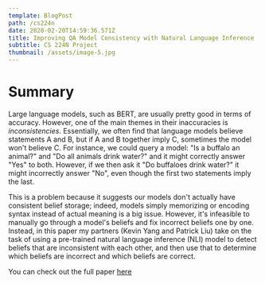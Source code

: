 ```yaml
---
template: BlogPost
path: /cs224n
date: 2020-02-20T14:59:36.571Z
title: Improving QA Model Consistency with Natural Language Inference
subtitle: CS 224N Project
thumbnail: /assets/image-5.jpg
---
```

# Summary
Large language models, such as BERT, are usually pretty good in terms of accuracy. However, one of the main themes in their inaccuracies is *inconsistencies*. Essentially, we often find that language models believe statements A and B, but if A and B together imply C, sometimes the model won't believe C. For instance, we could query a model: "Is a buffalo an animal?" and "Do all animals drink water?" and it might correctly answer "Yes" to both. However, if we then ask it "Do buffaloes drink water?" it might incorrectly answer "No", even though the first two statements imply the last. 

This is a problem because it suggests our models don't actually have consistent belief storage; indeed, models simply memorizing or encoding syntax instead of actual meaning is a big issue. However, it's infeasible to manually go through a model's beliefs and fix incorrect beliefs one by one. Instead, in this paper my partners (Kevin Yang and Patrick Liu) take on the task of using a pre-trained natural language inference (NLI) model to detect beliefs that are inconsistent with each other, and then use that to determine which beliefs are incorrect and which beliefs are correct.

You can check out the full paper [here](/Users/pengwah/Ian/College/Career/personal-site/assets/cs224n_pdf.pdf)